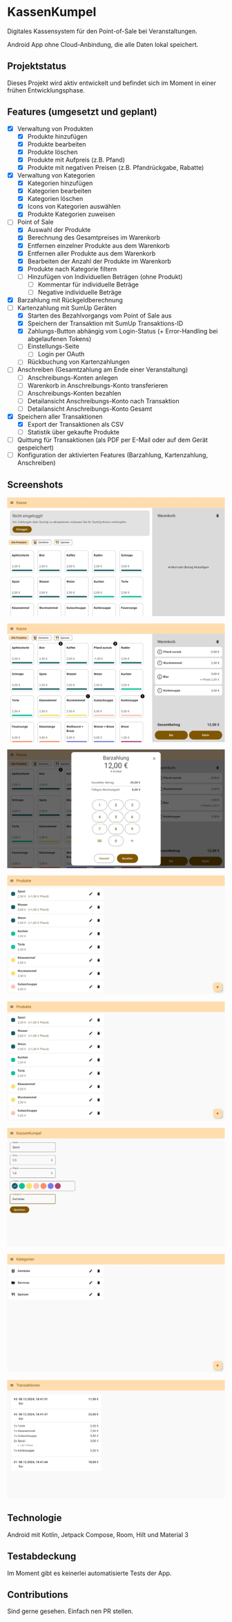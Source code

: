 # KassenKumpel

Digitales Kassensystem für den Point-of-Sale bei Veranstaltungen.

Android App ohne Cloud-Anbindung, die alle Daten lokal speichert.

## Projektstatus

Dieses Projekt wird aktiv entwickelt und befindet sich im Moment in einer frühen Entwicklungsphase.

## Features (umgesetzt und geplant)

- [x] Verwaltung von Produkten
    - [x] Produkte hinzufügen
    - [x] Produkte bearbeiten
    - [x] Produkte löschen
    - [x] Produkte mit Aufpreis (z.B. Pfand)
    - [x] Produkte mit negativen Preisen (z.B. Pfandrückgabe, Rabatte)
- [x] Verwaltung von Kategorien
    - [x] Kategorien hinzufügen
    - [x] Kategorien bearbeiten
    - [x] Kategorien löschen
    - [x] Icons von Kategorien auswählen
    - [x] Produkte Kategorien zuweisen
- [ ] Point of Sale
    - [x] Auswahl der Produkte
    - [x] Berechnung des Gesamtpreises im Warenkorb
    - [x] Entfernen einzelner Produkte aus dem Warenkorb
    - [x] Entfernen aller Produkte aus dem Warenkorb
    - [x] Bearbeiten der Anzahl der Produkte im Warenkorb
    - [x] Produkte nach Kategorie filtern
    - [ ] Hinzufügen von Individuellen Beträgen (ohne Produkt)
        - [ ] Kommentar für individuelle Beträge
        - [ ] Negative individuelle Beträge
- [x] Barzahlung mit Rückgeldberechnung
- [ ] Kartenzahlung mit SumUp Geräten
    - [x] Starten des Bezahlvorgangs vom Point of Sale aus
    - [x] Speichern der Transaktion mit SumUp Transaktions-ID
    - [x] Zahlungs-Button abhängig vom Login-Status (+ Error-Handling bei abgelaufenen Tokens)
    - [ ] Einstellungs-Seite
        - [ ] Login per OAuth
    - [ ] Rückbuchung von Kartenzahlungen
- [ ] Anschreiben (Gesamtzahlung am Ende einer Veranstaltung)
    - [ ] Anschreibungs-Konten anlegen
    - [ ] Warenkorb in Anschreibungs-Konto transferieren
    - [ ] Anschreibungs-Konten bezahlen
    - [ ] Detailansicht Anschreibungs-Konto nach Transaktion
    - [ ] Detailansicht Anschreibungs-Konto Gesamt
- [x] Speichern aller Transaktionen
    - [x] Export der Transaktionen als CSV
    - [ ] Statistik über gekaufte Produkte
- [ ] Quittung für Transaktionen (als PDF per E-Mail oder auf dem Gerät gespeichert)
- [ ] Konfiguration der aktivierten Features (Barzahlung, Kartenzahlung, Anschreiben)

## Screenshots

![point-of-sale-logged-out.jpg](docs/images/point-of-sale-logged-out.jpg)

![point-of-sale.jpg](docs/images/point-of-sale.jpg)

![cash-payment.jpg](docs/images/cash-payment.jpg)

![navigation.jpg](docs/images/products.jpg)

![products.jpg](docs/images/products.jpg)

![edit-product.jpg](docs/images/edit-product.jpg)

![categories.jpg](docs/images/categories.jpg)

![transactions.jpg](docs/images/transactions.jpg)

## Technologie

Android mit Kotlin, Jetpack Compose, Room, Hilt und Material 3

## Testabdeckung

Im Moment gibt es keinerlei automatisierte Tests der App.

## Contributions

Sind gerne gesehen. Einfach nen PR stellen.